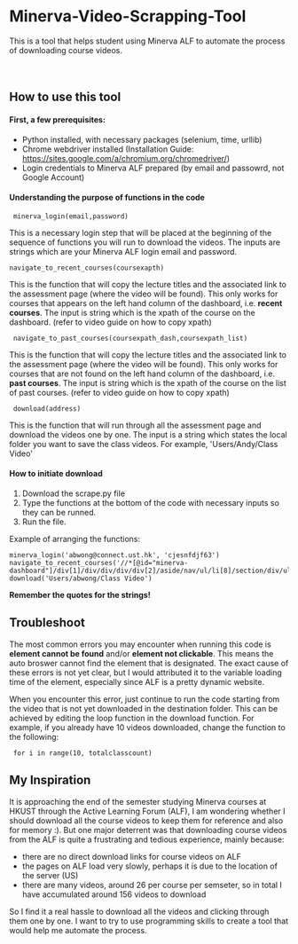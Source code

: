 # Minerva-Video-Scrapping-Tool

This is a tool that helps student using Minerva ALF to automate the process of downloading course videos. <br><br><br>

## How to use this tool

#### First, a few prerequisites:

- Python installed, with necessary packages (selenium, time, urllib)
- Chrome webdriver installed (Installation Guide: https://sites.google.com/a/chromium.org/chromedriver/)
- Login credentials to Minerva ALF prepared (by email and passowrd, not Google Account)

#### Understanding the purpose of functions in the code

` minerva_login(email,password)`

This is a necessary login step that will be placed at the beginning of the sequence of functions you will run to download the videos. The inputs are strings which are your Minerva ALF login email and password.

`navigate_to_recent_courses(coursexapth)`

This is the function that will copy the lecture titles and the associated link to the assessment page (where the video will be found). This only works for courses that appears on the left hand column of the dashboard, i.e. **recent courses**. The input is string which is  the xpath of the course on the dashboard. (refer to video guide on how to copy xpath)

` navigate_to_past_courses(coursexpath_dash,coursexpath_list)`

This is the function that will copy the lecture titles and the associated link to the assessment page (where the video will be found). This only works for courses that are not found on the left hand column of the dashboard, i.e. **past courses**. The input is string which is  the xpath of the course on the list of past courses. (refer to video guide on how to copy xpath)

` download(address)`

This is the function that will run through all the assessment page and download the videos one by one. The input is a string which states the local folder you want to save the class videos. For example, 'Users/Andy/Class Video'

#### How to initiate download

1. Download the scrape.py file
2. Type the functions at the bottom of the code with necessary inputs so they can be runned.
3. Run the file.

Example of arranging the functions:

~~~~
minerva_login('abwong@connect.ust.hk', 'cjesnfdjf63')
navigate_to_recent_courses('//*[@id="minerva-dashboard"]/div[1]/div/div/div/div[2]/aside/nav/ul/li[8]/section/div/ul/li[1]/a/span')
download('Users/abwong/Class Video')
~~~~

**Remember the quotes for the strings!**

## Troubleshoot

The most common errors you may encounter when running this code is **element cannot be found** and/or **element not clickable**. This means the auto broswer cannot find the element that is designated. The exact cause of these errors is not yet clear, but I would attributed it to the variable loading time of the element, especially since ALF is a pretty dynamic website. 

When you encounter this error, just continue to run the code starting from the video that is not yet downloaded in the destination folder. This can be achieved by editing the loop function in the download function. For example, if you already have 10 videos downloaded, change the function to the following:

` for i in range(10, totalclasscount)`

## My Inspiration

It is approaching the end of the semester studying Minerva courses at HKUST through the Active Learning Forum (ALF), I am wondering whether I should download all the course videos to keep them for reference and also for memory :). But one major deterrent was that downloading course videos from the ALF is quite a frustrating and tedious experience, mainly because:

- there are no direct download links for course videos on ALF
- the pages on ALF load very slowly, perhaps it is due to the location of the server (US)
- there are many videos, around 26 per course per semseter, so in total I have accumulated around 156 videos to download

So I find it a real hassle to download all the videos and clicking through them one by one. I want to try to use programming skills to create a tool that would help me automate the process. 
